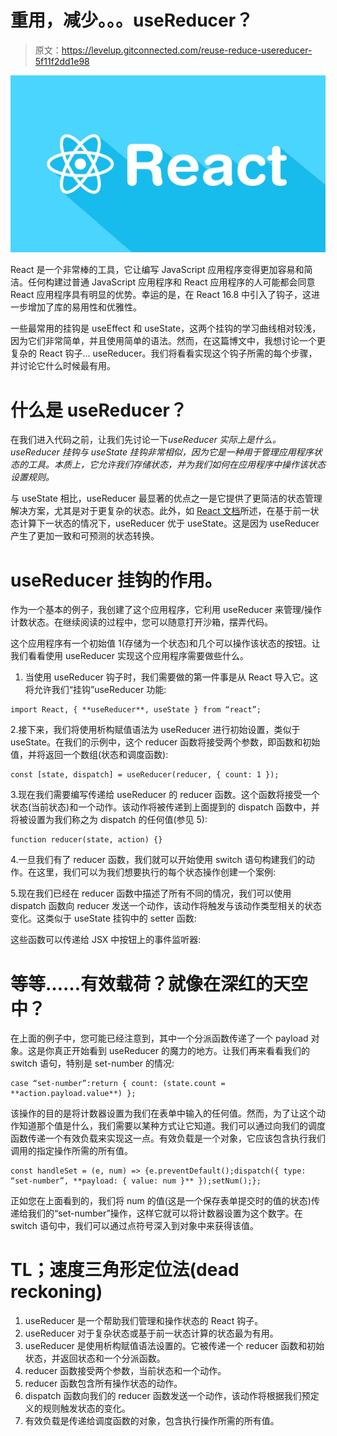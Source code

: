 # 重用，减少。。。useReducer？

> 原文：<https://levelup.gitconnected.com/reuse-reduce-usereducer-5f11f2dd1e98>

![](img/84815e8ceca31902e3fca2aa0b66ac30.png)

React 是一个非常棒的工具，它让编写 JavaScript 应用程序变得更加容易和简洁。任何构建过普通 JavaScript 应用程序和 React 应用程序的人可能都会同意 React 应用程序具有明显的优势。幸运的是，在 React 16.8 中引入了钩子，这进一步增加了库的易用性和优雅性。

一些最常用的挂钩是 useEffect 和 useState，这两个挂钩的学习曲线相对较浅，因为它们非常简单，并且使用简单的语法。然而，在这篇博文中，我想讨论一个更复杂的 React 钩子… useReducer。我们将看看实现这个钩子所需的每个步骤，并讨论它什么时候最有用。

# 什么是 useReducer？

在我们进入代码之前，让我们先讨论一下*useReducer 实际上是什么。useReducer 挂钩与 useState 挂钩非常相似，因为它是一种用于管理应用程序状态的工具。本质上，它允许我们存储状态，并为我们如何在应用程序中操作该状态设置规则。*

与 useState 相比，useReducer 最显著的优点之一是它提供了更简洁的状态管理解决方案，尤其是对于更复杂的状态。此外，如 [React 文档](https://reactjs.org/docs/hooks-reference.html#usereducer)所述，在基于前一状态计算下一状态的情况下，useReducer 优于 useState。这是因为 useReducer 产生了更加一致和可预测的状态转换。

# useReducer 挂钩的作用。

作为一个基本的例子，我创建了这个应用程序，它利用 useReducer 来管理/操作计数状态。在继续阅读的过程中，您可以随意打开沙箱，摆弄代码。

这个应用程序有一个初始值 1(存储为一个状态)和几个可以操作该状态的按钮。让我们看看使用 useReducer 实现这个应用程序需要做些什么。

1.  当使用 useReducer 钩子时，我们需要做的第一件事是从 React 导入它。这将允许我们“挂钩”useReducer 功能:

```
import React, { **useReducer**, useState } from “react”;
```

2.接下来，我们将使用析构赋值语法为 useReducer 进行初始设置，类似于 useState。在我们的示例中，这个 reducer 函数将接受两个参数，即函数和初始值，并将返回一个数组(状态和调度函数):

```
const [state, dispatch] = useReducer(reducer, { count: 1 });
```

3.现在我们需要编写传递给 useReducer 的 reducer 函数。这个函数将接受一个状态(当前状态)和一个动作。该动作将被传递到上面提到的 dispatch 函数中，并将被设置为我们称之为 dispatch 的任何值(参见 5):

```
function reducer(state, action) {}
```

4.一旦我们有了 reducer 函数，我们就可以开始使用 switch 语句构建我们的动作。在这里，我们可以为我们想要执行的每个状态操作创建一个案例:

5.现在我们已经在 reducer 函数中描述了所有不同的情况，我们可以使用 dispatch 函数向 reducer 发送一个动作，该动作将触发与该动作类型相关的状态变化。这类似于 useState 挂钩中的 setter 函数:

这些函数可以传递给 JSX 中按钮上的事件监听器:

# 等等……有效载荷？就像在深红的天空中？

在上面的例子中，您可能已经注意到，其中一个分派函数传递了一个 payload 对象。这是你真正开始看到 useReducer 的魔力的地方。让我们再来看看我们的 switch 语句，特别是 set-number 的情况:

```
case “set-number”:return { count: (state.count = **action.payload.value**) };
```

该操作的目的是将计数器设置为我们在表单中输入的任何值。然而，为了让这个动作知道那个值是什么，我们需要以某种方式让它知道。我们可以通过向我们的调度函数传递一个有效负载来实现这一点。有效负载是一个对象，它应该包含执行我们调用的指定操作所需的所有值。

```
const handleSet = (e, num) => {e.preventDefault();dispatch({ type: “set-number”, **payload: { value: num }** });setNum();};
```

正如您在上面看到的，我们将 num 的值(这是一个保存表单提交时的值的状态)传递给我们的“set-number”操作，这样它就可以将计数器设置为这个数字。在 switch 语句中，我们可以通过点符号深入到对象中来获得该值。

# TL；速度三角形定位法(dead reckoning)

1.  useReducer 是一个帮助我们管理和操作状态的 React 钩子。
2.  useReducer 对于复杂状态或基于前一状态计算的状态最为有用。
3.  useReducer 是使用析构赋值语法设置的。它被传递一个 reducer 函数和初始状态，并返回状态和一个分派函数。
4.  reducer 函数接受两个参数，当前状态和一个动作。
5.  reducer 函数包含所有操作状态的动作。
6.  dispatch 函数向我们的 reducer 函数发送一个动作，该动作将根据我们预定义的规则触发状态的变化。
7.  有效负载是传递给调度函数的对象，包含执行操作所需的所有值。